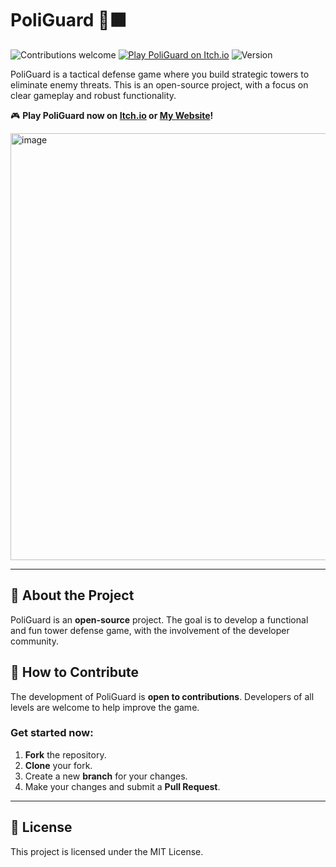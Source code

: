 
# PoliGuard 🏰🟧
![Contributions welcome](https://img.shields.io/badge/contributions-welcome-brightgreen.svg)
[![Play PoliGuard on Itch.io](https://img.shields.io/badge/Play-Now%20on%20Itch.io-ff5c5c?style=for-the-badge&logo=itch.io&logoColor=white)](https://ionmateus.itch.io/poliguard)
![Version](https://img.shields.io/badge/version-1.0.0-blue)

PoliGuard is a tactical defense game where you build strategic towers to eliminate enemy threats. This is an open-source project, with a focus on clear gameplay and robust functionality.

🎮 **Play PoliGuard now on [Itch.io](https://ionmateus.itch.io/poliguard) or [My Website](https://ionmateus.github.io/poliguard)!**


<img width="1326" height="683" alt="image" src="https://github.com/user-attachments/assets/be8d789e-c22b-4cfd-95f7-3e1ef6813ed5" />

---

## 🎯 About the Project
PoliGuard is an **open-source** project. The goal is to develop a functional and fun tower defense game, with the involvement of the developer community.


## 🚀 How to Contribute
The development of PoliGuard is **open to contributions**. Developers of all levels are welcome to help improve the game.

### Get started now:
1. **Fork** the repository.
2. **Clone** your fork.
3. Create a new **branch** for your changes.
4. Make your changes and submit a **Pull Request**.

---

## 📄 License
This project is licensed under the MIT License.

